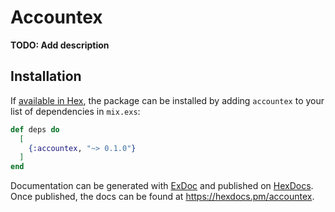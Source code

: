 # Accountex

**TODO: Add description**

## Installation

If [available in Hex](https://hex.pm/docs/publish), the package can be installed
by adding `accountex` to your list of dependencies in `mix.exs`:

```elixir
def deps do
  [
    {:accountex, "~> 0.1.0"}
  ]
end
```

Documentation can be generated with [ExDoc](https://github.com/elixir-lang/ex_doc)
and published on [HexDocs](https://hexdocs.pm). Once published, the docs can
be found at <https://hexdocs.pm/accountex>.

